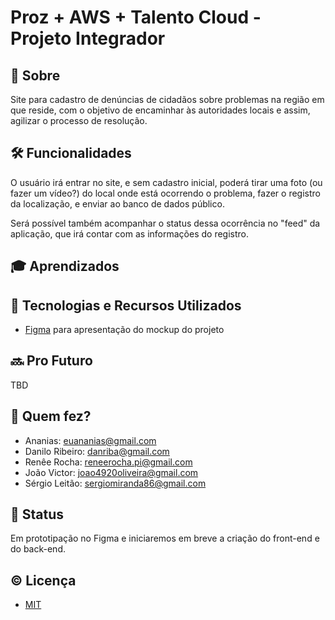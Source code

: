 # Proz + AWS + Talento Cloud - Projeto Integrador

<!-- fonte para readme stats: https://github.com/anuraghazra/github-readme-stats -->
<!-- fonte para badges e shieds: https://github.com/iuricode/readme-template/tree/main -->

## 📄 Sobre

Site para cadastro de denúncias de cidadãos sobre problemas na região em que reside, com o objetivo de encaminhar às autoridades locais e assim, agilizar o processo de resolução.


## 🛠 Funcionalidades

O usuário irá entrar no site, e sem cadastro inicial, poderá tirar uma foto (ou fazer um vídeo?) do local onde está ocorrendo o problema, fazer o registro da localização, e enviar ao banco de dados público.

Será possível também acompanhar o status dessa ocorrência no "feed" da aplicação, que irá contar com as informações do registro.


## 🎓 Aprendizados


## 🧰 Tecnologias e Recursos Utilizados

- [Figma](https://www.figma.com/file/6kiSdVqT1Dxs3uPgW2Psur/Landing-Page-Barber?type=design&node-id=0%3A1&mode=design&t=XxnkFp0h2WfED6Iu-1) para apresentação do mockup do projeto


## 🔜 Pro Futuro

TBD


## 🤝 Quem fez?

- Ananias: [euananias@gmail.com](mailto:euananias@gmail.com)
- Danilo Ribeiro: [danriba@gmail.com](mailto:danriba@gmail.com)
- Renêe Rocha: [reneerocha.pi@gmail.com](mailto:reneerocha.pi@gmail.com)
- João Victor: [joao4920oliveira@gmail.com](mailto:joao4920oliveira@gmail.com)
- Sérgio Leitão: [sergiomiranda86@gmail.com](mailto:sergiomiranda86@gmail.com)



## 🎯 Status

Em prototipação no Figma e iniciaremos em breve a criação do front-end e do back-end.


## © Licença

- [MIT](https://choosealicense.com/licenses/mit/)
